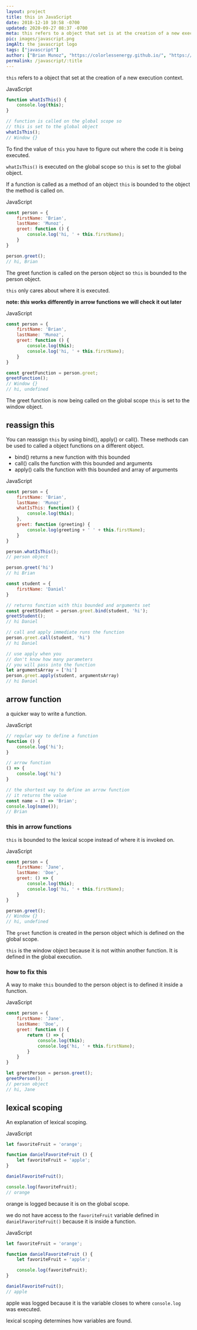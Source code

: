 ```yaml
---
layout: project
title: this in JavaScript
date: 2018-12-10 10:58 -0700
updated: 2020-09-27 08:37 -0700
meta: this refers to a object that set is at the creation of a new execution context.
pic: images/javascript.png
imgAlt: the javascript logo
tags: ["javascript"]
author: ["Brian Munoz", "https://colorlessenergy.github.io/", "https://github.com/colorlessenergy"]
permalink: /javascript/:title
---
```


<code class="highlight__code">this</code> refers to a object that set at the creation of a new execution context.

<p class="highlight__file-desc">JavaScript</p>

```javascript
function whatIsThis() {
    console.log(this);
}

// function is called on the global scope so
// this is set to the global object
whatIsThis();
// Window {}
```

To find the value of <code class="highlight__code">this</code> you have to figure out where the code it is being executed.

<code class="highlight__code">whatIsThis()</code> is executed on the global scope so <code class="highlight__code">this</code> is set to the global object.

If a function is called as a method of an object <code class="highlight__code">this</code> is bounded to the object the method is called on.

<p class="highlight__file-desc">JavaScript</p>

```javascript
const person = {
    firstName: 'Brian',
    lastName: 'Munoz',
    greet: function () {
        console.log('hi, ' + this.firstName);
    }
}

person.greet();
// hi, Brian
```

The greet function is called on the person object so <code class="highlight__code">this</code> is bounded to the person object.

<code class="highlight__code">this</code> only cares about where it is executed.

**note: *this* works differently in arrow functions we will check it out later**

<p class="highlight__file-desc">JavaScript</p>

```javascript
const person = {
    firstName: 'Brian',
    lastName: 'Munoz',
    greet: function () { 
        console.log(this);
        console.log('hi, ' + this.firstName);
    }
}

const greetFunction = person.greet;
greetFunction();
// Window {}
// hi, undefined
```

The greet function is now being called on the global scope <code class="highlight__code">this</code> is set to the window object.

## reassign this

You can reassign <code class="highlight__code">this</code> by using <span class="highlight__code">bind()</span>, <span class="highlight__code">apply()</span> or <span class="highlight__code">call()</span>. These methods can be used to called a object functions on a different object.

* bind() returns a new function with this bounded
* call() calls the function with this bounded and arguments
* apply() calls the function with this bounded and array of arguments

<p class="highlight__file-desc">JavaScript</p>

```javascript
const person = {
    firstName: 'Brian',
    lastName: 'Munoz',
    whatIsThis: function() {
        console.log(this); 
    },
    greet: function (greeting) {
        console.log(greeting + ' ' + this.firstName);
    }
}

person.whatIsThis();
// person object

person.greet('hi')
// hi Brian

const student = {
    firstName: 'Daniel'
}

// returns function with this bounded and arguments set
const greetStudent = person.greet.bind(student, 'hi');
greetStudent();
// hi Daniel

// call and apply immediate runs the function
person.greet.call(student, 'hi')
// hi Daniel

// use apply when you
// don't know how many parameters
// you will pass into the function
let argumentsArray = ['hi']
person.greet.apply(student, argumentsArray)
// hi Daniel
```

## arrow function

a quicker way to write a function.


<p class="highlight__file-desc">JavaScript</p>

```javascript
// regular way to define a function
function () {
    console.log('hi');
}

// arrow function
() => {
    console.log('hi')
}

// the shortest way to define an arrow function
// it returns the value
const name = () => 'Brian';
console.log(name());
// Brian
```

### this in arrow functions

<code class="highlight__code">this</code> is bounded to the lexical scope instead of where it is invoked on.

<p class="highlight__file-desc">JavaScript</p>

```javascript
const person = {
    firstName: 'Jane',
    lastName: 'Doe',
    greet: () => {
        console.log(this);
        console.log('hi, ' + this.firstName);
    }
}

person.greet();
// Window {}
// hi, undefined
```
The <code class="highlight__code">greet</code> function is created in the person object which is defined on the global scope.

<code class="highlight__code">this</code> is the window object because it is not within another function. It is defined in the global execution.

### how to fix this


A way to make <code class="highlight__code">this</code> bounded to the person object is to defined it inside a function.

<p class="highlight__file-desc">JavaScript</p>

```javascript
const person = {
    firstName: 'Jane',
    lastName: 'Doe',
    greet: function () {
        return () => {
            console.log(this);
            console.log('hi, ' + this.firstName);
        }
    }
}

let greetPerson = person.greet();
greetPerson();
// person object
// hi, Jane
```

## lexical scoping

An explanation of lexical scoping.

<p class="highlight__file-desc">JavaScript</p>

```javascript
let favoriteFruit = 'orange';

function danielFavoriteFruit () {
    let favoriteFruit = 'apple';
}

danielFavoriteFruit();

console.log(favoriteFruit);
// orange
```

orange is logged because it is on the global scope. 

we do not have access to the <code class="highlight__code">favoriteFruit</code> variable defined in <code class="highlight__code">danielFavoriteFruit()</code> because it is inside a function.

<p class="highlight__file-desc">JavaScript</p>

```javascript
let favoriteFruit = 'orange';

function danielFavoriteFruit () {
    let favoriteFruit = 'apple';

    console.log(favoriteFruit);
}

danielFavoriteFruit();
// apple
```

apple was logged because it is the variable closes to where <code class="highlight__code">console.log</code> was executed.

lexical scoping determines how variables are found.